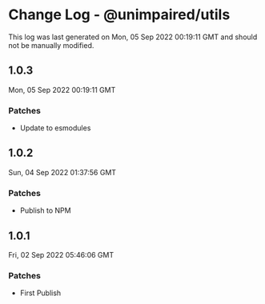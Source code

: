 # Change Log - @unimpaired/utils

This log was last generated on Mon, 05 Sep 2022 00:19:11 GMT and should not be manually modified.

## 1.0.3
Mon, 05 Sep 2022 00:19:11 GMT

### Patches

- Update to esmodules

## 1.0.2
Sun, 04 Sep 2022 01:37:56 GMT

### Patches

- Publish to NPM

## 1.0.1
Fri, 02 Sep 2022 05:46:06 GMT

### Patches

- First Publish

